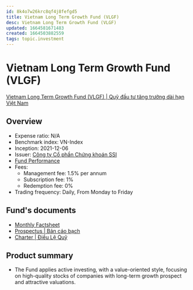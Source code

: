 ```yaml
---
id: 8k4o7w26krc8qf4j8fefgd5
title: Vietnam Long Term Growth Fund (VLGF)
desc: Vietnam Long Term Growth Fund (VLGF)
updated: 1664581671483
created: 1664503882559
tags: topic.investment
---
```

# Vietnam Long Term Growth Fund (VLGF)

[Vietnam Long Term Growth Fund (VLGF) | Quỹ đầu tư tăng trưởng dài hạn Việt Nam](https://www.ssi.com.vn/en/ssiam/fund-information-vlgf)

## Overview

- Expense ratio: N/A
- Benchmark index: VN-Index
- Inception: 2021-12-06
- Issuer: [Công ty Cổ phần Chứng khoán SSI](https://www.ssi.com.vn/)
- [Fund Performance](https://www.ssi.com.vn/en/ssiam/performance-VLGF)
- Fees:
    - Management fee: 1.5% per annum
    - Subscription fee: 1%
    - Redemption fee: 0%
- Trading frequency: Daily, From Monday to Friday

## Fund's documents

- [Monthly Factsheet](https://www.ssi.com.vn/upload/files/QuanLyQuy/Tai-lieu-quy/VLGF/SSI-VLGF%20Fund%20Factsheet%2031082022_EN%20SSIAM.pdf)
- [Prospectus | Bản cáo bạch](https://www.ssi.com.vn/upload/files/QuanLyQuy/VLGF-Fund%20Prospectus%2009052022.pdf)
- [Charter | Điều Lệ Quỹ](https://www.ssi.com.vn/en/ssiam/documents-and-forms?filter_fund=ASSETMANAGEMENT-TAILIEUQUYVLGF&filter_type=52)

## Product summary

- The Fund applies active investing, with a value-oriented style, focusing on high-quality stocks of companies with long-term growth prospect and attractive valuations.